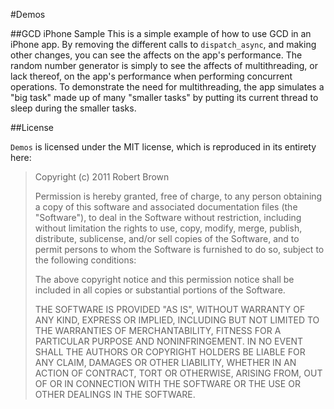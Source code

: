 #Demos

##GCD iPhone Sample
This is a simple example of how to use GCD in an iPhone app. By removing the different calls to `dispatch_async`, and making other changes, you can see the affects on the app's performance. The random number generator is simply to see the affects of multithreading, or lack thereof, on the app's performance when performing concurrent operations. To demonstrate the need for multithreading, the app simulates a "big task" made up of many "smaller tasks" by putting its current thread to sleep during the smaller tasks.

##License

`Demos` is licensed under the MIT license, which is reproduced in its entirety here:

>Copyright (c) 2011 Robert Brown
>
>Permission is hereby granted, free of charge, to any person obtaining a copy
>of this software and associated documentation files (the "Software"), to deal
>in the Software without restriction, including without limitation the rights
>to use, copy, modify, merge, publish, distribute, sublicense, and/or sell
>copies of the Software, and to permit persons to whom the Software is
>furnished to do so, subject to the following conditions:
>
>The above copyright notice and this permission notice shall be included in
>all copies or substantial portions of the Software.
>
>THE SOFTWARE IS PROVIDED "AS IS", WITHOUT WARRANTY OF ANY KIND, EXPRESS OR
>IMPLIED, INCLUDING BUT NOT LIMITED TO THE WARRANTIES OF MERCHANTABILITY,
>FITNESS FOR A PARTICULAR PURPOSE AND NONINFRINGEMENT. IN NO EVENT SHALL THE
>AUTHORS OR COPYRIGHT HOLDERS BE LIABLE FOR ANY CLAIM, DAMAGES OR OTHER
>LIABILITY, WHETHER IN AN ACTION OF CONTRACT, TORT OR OTHERWISE, ARISING FROM,
>OUT OF OR IN CONNECTION WITH THE SOFTWARE OR THE USE OR OTHER DEALINGS IN
>THE SOFTWARE.
